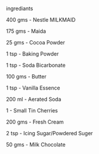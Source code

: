    ingrediants 
   
   400 gms - Nestle MILKMAID

   175 gms - Maida

   25 gms - Cocoa Powder

   1 tsp - Baking Powder

   1 tsp - Soda Bicarbonate

   100 gms - Butter
   
   1 tsp - Vanilla Essence
   
   200 ml - Aerated Soda

   1 - Small Tin Cherries

   200 gms - Fresh Cream

   2 tsp - Icing Sugar/Powdered Suger

   50 gms - Milk Chocolate